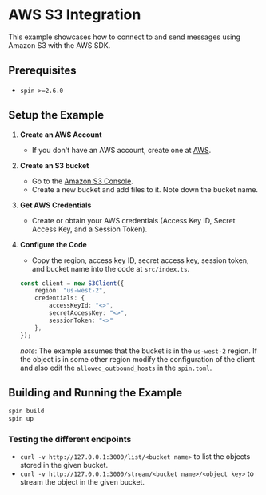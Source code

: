 # AWS S3 Integration

This example showcases how to connect to and send messages using Amazon S3 with the AWS SDK.

## Prerequisites
- `spin >=2.6.0`

## Setup the Example

1. **Create an AWS Account**
   - If you don't have an AWS account, create one at [AWS](https://aws.amazon.com/).

2. **Create an S3 bucket**
   - Go to the [Amazon S3 Console](https://console.aws.amazon.com/s3/).
   - Create a new bucket and add files to it. Note down the bucket name.

3. **Get AWS Credentials**
   - Create or obtain your AWS credentials (Access Key ID, Secret Access Key, and a Session Token).

4. **Configure the Code**
   - Copy the region, access key ID, secret access key, session token, and bucket name into the code at `src/index.ts`.

   ```typescript
   const client = new S3Client({
       region: "us-west-2",
       credentials: {
           accessKeyId: "<>",
           secretAccessKey: "<>",
           sessionToken: "<>"
       },
   });
   ```
   *note*: The example assumes that the bucket is in the `us-west-2` region. If the object is in some other region modify the configuration of the client and also edit the `allowed_outbound_hosts` in the `spin.toml`.

## Building and Running the Example

```bash
spin build
spin up
```

### Testing the different endpoints

- `curl -v http://127.0.0.1:3000/list/<bucket name>` to list the objects stored in the given bucket.
- `curl -v http://127.0.0.1:3000/stream/<bucket name>/<object key>`  to stream the object in the given bucket.